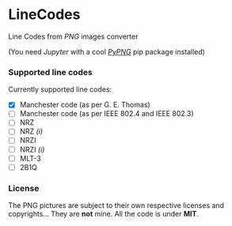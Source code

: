 # LineCodes
Line Codes from _PNG_ images converter

(You need _Jupyter_ with a cool [_PyPNG_](https://github.com/drj11/pypng) pip package installed)

### Supported line codes
Currently supported line codes:
- [x] Manchester code (as per G. E. Thomas)
- [ ] Manchester code (as per IEEE 802.4 and IEEE 802.3)
- [ ] NRZ
- [ ] NRZ _(i)_
- [ ] NRZI
- [ ] NRZI _(i)_
- [ ] MLT-3
- [ ] 2B1Q

### License
The PNG pictures are subject to their own respective licenses and copyrights... They are __not__ mine. All the code is under __MIT__.
